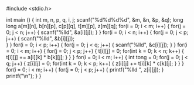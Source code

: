 #include <stdio.h>

int main () {
	int m, n, p, q, i, j;
	scanf("%d%d%d%d", &m, &n, &p, &q);
	long long a[m][n], b[n][p], c[p][q], t[m][p], z[m][q];
	for(i = 0; i < m; i++) {
		for(j = 0; j < n; j++) {
			scanf("%lld", &a[i][j]);
		}
	}
	for(i = 0; i < n; i++) {
		for(j = 0; j < p; j++) {
			scanf("%lld", &b[i][j]);	
		}
	}
	for(i = 0; i < p; i++) {
		for(j = 0; j < q; j++) {
			scanf("%lld", &c[i][j]);
		}
	}
	for(i = 0; i < m; i++) {
		for(j = 0; j < p; j++) {
			t[i][j] = 0;
			for(int k = 0; k < n; k++) {
				t[i][j] += a[i][k] * b[k][j];
			}
		}
	}
	for(i = 0; i < m; i++) {
		int tong = 0;
		for(j = 0; j < q; j++) {
			z[i][j] = 0;
			for(int k = 0; k < p; k++) {
				z[i][j] += t[i][k] * c[k][j];
			}
		}
	}
	for(i = 0; i < m; i++) {
		for(j = 0; j < p; j++) {
			printf("%lld ", z[i][j]);
		}
		printf("\n");
	}
}
